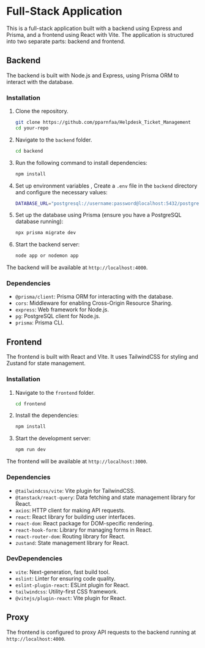 
# Full-Stack Application

This is a full-stack application built with a backend using Express and Prisma, and a frontend using React with Vite. The application is structured into two separate parts: backend and frontend.

## Backend

The backend is built with Node.js and Express, using Prisma ORM to interact with the database.

### Installation

1. Clone the repository.
	```bash
    git clone https://github.com/pparnfaa/Helpdesk_Ticket_Management
    cd your-repo
2. Navigate to the `backend` folder.
	```bash
    cd backend
3. Run the following command to install dependencies:
    ```bash
    npm install
4. Set up environment variables , Create a `.env` file in the `backend` directory and configure the necessary values:
	 ```bash
    DATABASE_URL="postgresql://username:password@localhost:5432/postgres"
6. Set up the database using Prisma (ensure you have a PostgreSQL database running):
    ```bash
    npx prisma migrate dev
7.  Start the backend server:
	```bash
    node app or nodemon app
The backend will be available at `http://localhost:4000`.

### Dependencies

-   `@prisma/client`: Prisma ORM for interacting with the database.
-   `cors`: Middleware for enabling Cross-Origin Resource Sharing.
-   `express`: Web framework for Node.js.
-   `pg`: PostgreSQL client for Node.js.
-   `prisma`: Prisma CLI.

## Frontend

The frontend is built with React and Vite. It uses TailwindCSS for styling and Zustand for state management.

### Installation

1.  Navigate to the `frontend` folder.
	 ```bash
    cd frontend
2.  Install the dependencies:
	```bash
	npm install
3. Start the development server:
	```bash
    npm run dev
The frontend will be available at `http://localhost:3000`.
### Dependencies

-   `@tailwindcss/vite`: Vite plugin for TailwindCSS.
-   `@tanstack/react-query`: Data fetching and state management library for React.
-   `axios`: HTTP client for making API requests.
-   `react`: React library for building user interfaces.
-   `react-dom`: React package for DOM-specific rendering.
-   `react-hook-form`: Library for managing forms in React.
-   `react-router-dom`: Routing library for React.
-   `zustand`: State management library for React.

### DevDependencies

-   `vite`: Next-generation, fast build tool.
-   `eslint`: Linter for ensuring code quality.
-   `eslint-plugin-react`: ESLint plugin for React.
-   `tailwindcss`: Utility-first CSS framework.
-   `@vitejs/plugin-react`: Vite plugin for React.

## Proxy

The frontend is configured to proxy API requests to the backend running at `http://localhost:4000`.
